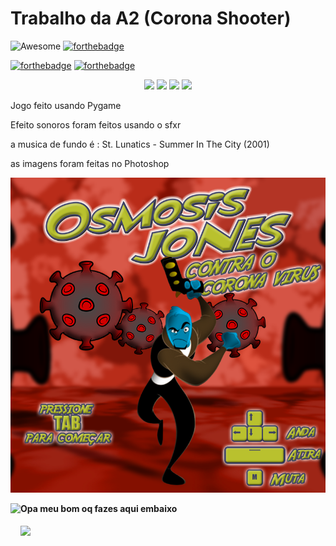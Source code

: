 # Trabalho da A2 (Corona Shooter) 
![Awesome](https://cdn.rawgit.com/sindresorhus/awesome/d7305f38d29fed78fa85652e3a63e154dd8e8829/media/badge.svg) [![forthebadge](https://forthebadge.com/images/badges/works-on-my-machine.svg)](https://forthebadge.com)


[![forthebadge](http://forthebadge.com/images/badges/made-with-python.svg)](http://forthebadge.com)  [![forthebadge](https://forthebadge.com/images/badges/0-percent-optimized.svg)](https://forthebadge.com)

<p align="center">
  
  <img src='https://img.shields.io/github/languages/code-size/Luigivbm/Corona-Shooter' />
  
  <img src='https://img.shields.io/github/last-commit/Luigivbm/Corona-Shooter' />

  <img src='https://img.shields.io/github/forks/Luigivbm/Corona-Shooter?style=social' />

  <img src='https://img.shields.io/github/stars/Luigivbm/Corona-Shooter?style=social' />


  </a>
</p>


Jogo feito usando Pygame 


Efeito sonoros foram feitos usando o sfxr


a musica de fundo é : St. Lunatics - Summer In The City (2001)


as imagens foram feitas no Photoshop







![image](https://github.com/Luigivbm/Corona-Shooter/blob/main/img/intro.png?raw=true)








[<img align="left" height="150px" src="https://i.postimg.cc/c4MC9HfC/173149-F5-3-F57-40-C7-9496-7-BEDCDF4-B1-A9.png">](https://www.beautifyconverter.com/steganographic-decoder.php)  
<h4 style="margin-top: 0px; padding-top: 0px;">Opa meu bom oq fazes aqui embaixo   </h4>   
  
<p>  
  
   
   <img src='https://img.shields.io/reddit/subreddit-subscribers/porramauricio?style=social'/>
   
   
</p>


